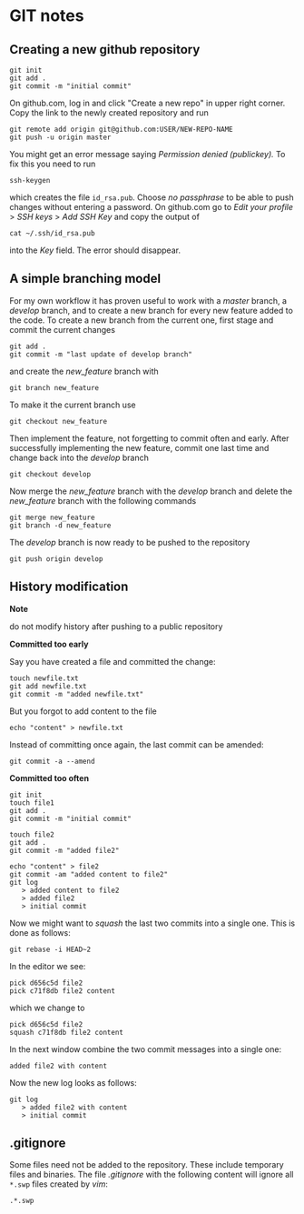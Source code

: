 # GIT notes


## Creating a new github repository

    git init
    git add .
    git commit -m "initial commit"

On github.com, log in and click "Create a new repo" in upper right corner. Copy the link to the newly created repository and run

    git remote add origin git@github.com:USER/NEW-REPO-NAME
    git push -u origin master

You might get an error message saying *Permission denied (publickey).* To fix this you need to run 

    ssh-keygen

which creates the file `id_rsa.pub`. Choose *no passphrase* to be able to push changes without entering a password. On github.com go to *Edit your profile* > *SSH keys* > *Add SSH Key* and copy the output of

    cat ~/.ssh/id_rsa.pub

into the *Key* field. The error should disappear.



## A simple branching model

For my own workflow it has proven useful to work with a *master* branch, a *develop* branch, and to create a new branch for every new feature added to the code. To create a new branch from the current one, first stage and commit the current changes

    git add .
    git commit -m "last update of develop branch"

and create the *new_feature* branch with 

    git branch new_feature

To make it the current branch use

    git checkout new_feature

Then implement the feature, not forgetting to commit often and early. After successfully implementing the new feature, commit one last time and change back into the *develop* branch

    git checkout develop

Now merge the *new_feature* branch with the *develop* branch and delete the *new_feature* branch with the following commands

    git merge new_feature
    git branch -d new_feature

The *develop* branch is now ready to be pushed to the repository

    git push origin develop



## History modification

**Note**

do not modify history after pushing to a public repository

**Committed too early**

Say you have created a file and committed the change:

    touch newfile.txt
    git add newfile.txt
    git commit -m "added newfile.txt"

But you forgot to add content to the file

    echo "content" > newfile.txt

Instead of committing once again, the last commit can be amended:

    git commit -a --amend
    

**Committed too often**

    git init
    touch file1
    git add .
    git commit -m "initial commit"

    touch file2
    git add .
    git commit -m "added file2"
    
    echo "content" > file2
    git commit -am "added content to file2"
    git log
       > added content to file2
       > added file2
       > initial commit

Now we might want to *squash* the last two commits into a single one. This is done as follows:

    git rebase -i HEAD~2

In the editor we see:

    pick d656c5d file2
    pick c71f8db file2 content

which we change to

    pick d656c5d file2
    squash c71f8db file2 content

In the next window combine the two commit messages into a single one:

    added file2 with content

Now the new log looks as follows:

    git log
       > added file2 with content 
       > initial commit
        
    




## .gitignore

Some files need not be added to the repository. These include temporary files and binaries. The file *.gitignore* with the following content will ignore all `*.swp` files created by *vim*:

    .*.swp

    


